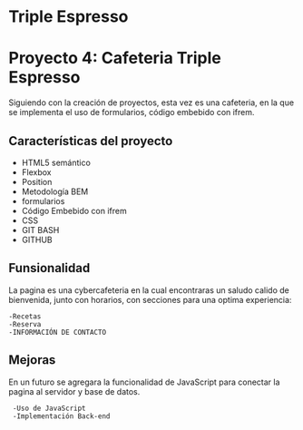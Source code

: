 # Triple Espresso

# Proyecto 4: Cafeteria Triple Espresso

Siguiendo con la creación de proyectos, esta vez es una cafeteria, en la que se implementa el uso de formularios, código embebido con ifrem.

## Características del proyecto

- HTML5 semántico
- Flexbox
- Position
- Metodología BEM
- formularios
- Código Embebido con ifrem
- CSS
- GIT BASH
- GITHUB

## Funsionalidad

La pagina es una cybercafeteria en la cual encontraras un saludo calido de bienvenida, junto con horarios, con secciones para una optima experiencia:

    -Recetas
    -Reserva
    -INFORMACIÓN DE CONTACTO

## Mejoras

En un futuro se agregara la funcionalidad de JavaScript para conectar la pagina al servidor y base de datos.

     -Uso de JavaScript
     -Implementación Back-end

